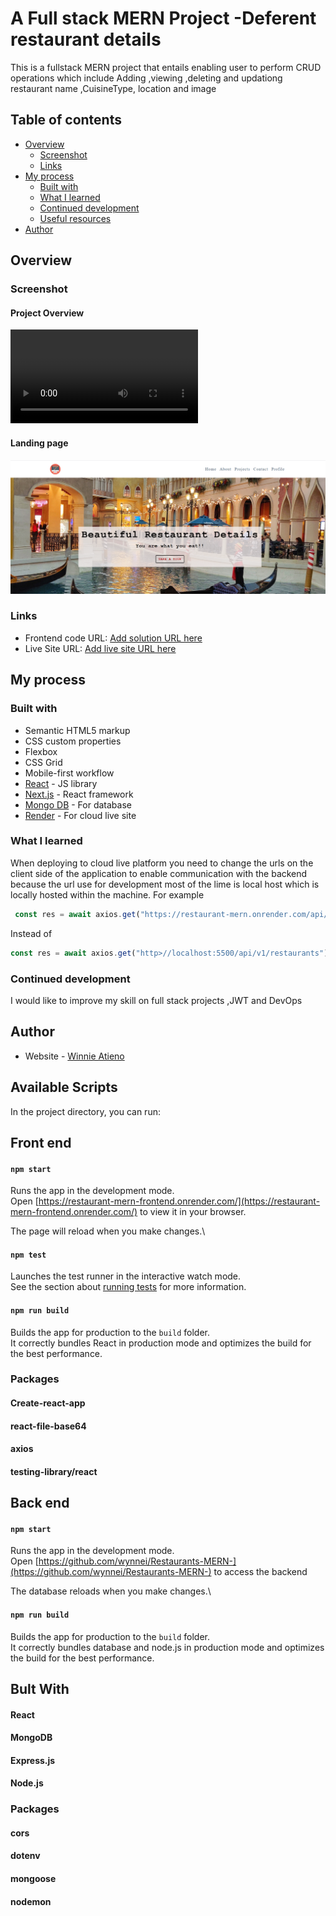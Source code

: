 # A Full stack MERN Project -Deferent restaurant details
This is a fullstack MERN project that entails enabling user to perform CRUD operations which include 
Adding ,viewing ,deleting and updationg restaurant name ,CuisineType, location and image 

## Table of contents

- [Overview](#overview)
  - [Screenshot](#screenshot)
  - [Links](#links)
- [My process](#my-process)
  - [Built with](#built-with)
  - [What I learned](#what-i-learned)
  - [Continued development](#continued-development)
  - [Useful resources](#useful-resources)
- [Author](#author)

## Overview

### Screenshot

#### Project Overview

<video src="project-overview.mp4" controls title="Project overview"></video>

#### Landing page

![Landing page](landingpage.PNG)

### Links

- Frontend code  URL: [Add solution URL here](https://github.com/wynnei/Restaurant-Frontend)
- Live Site URL: [Add live site URL here](https://restaurant-mern-frontend.onrender.com/)

## My process

### Built with

- Semantic HTML5 markup
- CSS custom properties
- Flexbox
- CSS Grid
- Mobile-first workflow
- [React](https://reactjs.org/) - JS library
- [Next.js](https://nextjs.org/) - React framework
- [Mongo DB](https://www.mongodb.com/) - For database
- [Render](https://render.com/docs/free) - For cloud live site

### What I learned

When deploying to cloud live platform you need to change the urls on the client side of the application to enable communication with the backend because the url use for development most of the lime is local host which is locally hosted within the machine.
For example
```js
 const res = await axios.get("https://restaurant-mern.onrender.com/api/v1/restaurants");
```
Instead of 
```js
const res = await axios.get("http>//localhost:5500/api/v1/restaurants");
```

### Continued development
I would like to improve my skill on full stack projects ,JWT and DevOps

## Author

- Website - [Winnie Atieno](http://my-portfolio-project-three.vercel.app/)

## Available Scripts

In the project directory, you can run:
## Front end

#### `npm start`

Runs the app in the development mode.\
Open [https://restaurant-mern-frontend.onrender.com/](https://restaurant-mern-frontend.onrender.com/) to view it in your browser.

The page will reload when you make changes.\

#### `npm test`

Launches the test runner in the interactive watch mode.\
See the section about [running tests](https://facebook.github.io/create-react-app/docs/running-tests) for more information.

#### `npm run build`

Builds the app for production to the `build` folder.\
It correctly bundles React in production mode and optimizes the build for the best performance.

### Packages
#### Create-react-app 
#### react-file-base64
#### axios
#### testing-library/react

## Back end

#### `npm start`

Runs the app in the development mode.\
Open [https://github.com/wynnei/Restaurants-MERN-](https://github.com/wynnei/Restaurants-MERN-) to access the backend

The database reloads when you make changes.\

#### `npm run build`

Builds the app for production to the `build` folder.\
It correctly bundles database and node.js in production mode and optimizes the build for the best performance.

## Bult With

#### React
#### MongoDB
#### Express.js
#### Node.js

### Packages

#### cors
#### dotenv
#### mongoose
#### nodemon



